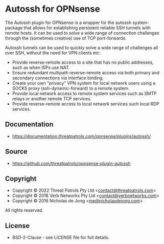 # Autossh for OPNsense

The Autossh plugin for OPNsense is a wrapper for the autossh system-package that allows for establishing persistent reliable SSH tunnels with remote hosts. It can be used to solve a wide range of connection challenges through the (sometimes creative) use of TCP port-forwards.

Autossh tunnels can be used to quickly solve a wide range of challenges all over SSH, without the need for VPN clients etc:
 * Provide reverse-remote access to a site that has no public addresses, such as when ISPs use NAT.
 * Ensure redundant multipath reverse-remote access via both primary and secondary connections via interface binding.
 * Create your own "privacy" VPN system for local network users using a SOCKS proxy (ssh-dynamic-forward) to a remote system.
 * Provide local network access to remote system services such as SMTP relays or another remote TCP services.
 * Provide reverse-remote access to local network services such local RDP services.

## Documentation
 * https://documentation.threatpatrols.com/opnsense/plugins/autossh/

## Source
 * https://github.com/threatpatrols/opnsense-plugin-autossh

## Copyright
* Copyright &copy; 2022 Threat Patrols Pty Ltd &lt;contact@threatpatrols.com&gt;
* Copyright &copy; 2018 Verb Networks Pty Ltd &lt;contact@verbnetworks.com&gt;
* Copyright &copy; 2018 Nicholas de Jong &lt;me@nicholasdejong.com&gt;

All rights reserved.

## License
* BSD-2-Clause - see LICENSE file for full details.
